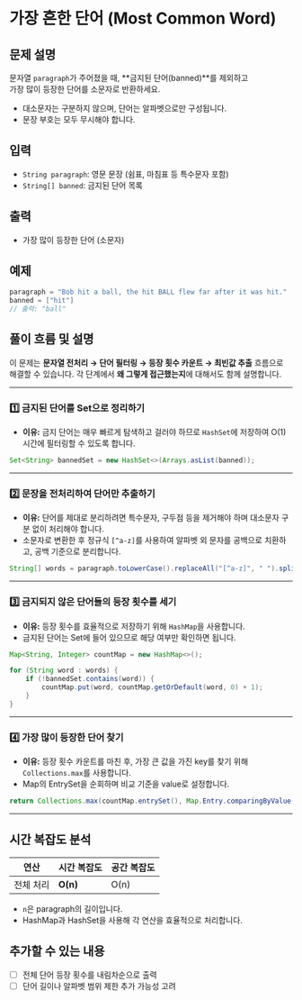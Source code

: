 # 가장 흔한 단어 (Most Common Word)

## 문제 설명
문자열 `paragraph`가 주어졌을 때, **금지된 단어(banned)**를 제외하고  
가장 많이 등장한 단어를 소문자로 반환하세요.  

- 대소문자는 구분하지 않으며, 단어는 알파벳으로만 구성됩니다.  
- 문장 부호는 모두 무시해야 합니다.

## 입력
- `String paragraph`: 영문 문장 (쉼표, 마침표 등 특수문자 포함)  
- `String[] banned`: 금지된 단어 목록

## 출력
- 가장 많이 등장한 단어 (소문자)

## 예제
```java
paragraph = "Bob hit a ball, the hit BALL flew far after it was hit."
banned = ["hit"]
// 출력: "ball"
```

## 풀이 흐름 및 설명
이 문제는 **문자열 전처리 → 단어 필터링 → 등장 횟수 카운트 → 최빈값 추출** 흐름으로 해결할 수 있습니다. 각 단계에서 **왜 그렇게 접근했는지**에 대해서도 함께 설명합니다.

---

### 1️⃣ 금지된 단어를 Set으로 정리하기
- **이유:** 금지 단어는 매우 빠르게 탐색하고 걸러야 하므로 `HashSet`에 저장하여 O(1) 시간에 필터링할 수 있도록 합니다.
```java
Set<String> bannedSet = new HashSet<>(Arrays.asList(banned));
```

---

### 2️⃣ 문장을 전처리하여 단어만 추출하기
- **이유:** 단어를 제대로 분리하려면 특수문자, 구두점 등을 제거해야 하며 대소문자 구분 없이 처리해야 합니다.
- 소문자로 변환한 후 정규식 `[^a-z]`를 사용하여 알파벳 외 문자를 공백으로 치환하고, 공백 기준으로 분리합니다.
```java
String[] words = paragraph.toLowerCase().replaceAll("[^a-z]", " ").split("\\s+");
```

---

### 3️⃣ 금지되지 않은 단어들의 등장 횟수를 세기
- **이유:** 등장 횟수를 효율적으로 저장하기 위해 `HashMap`을 사용합니다.
- 금지된 단어는 Set에 들어 있으므로 해당 여부만 확인하면 됩니다.
```java
Map<String, Integer> countMap = new HashMap<>();

for (String word : words) {
    if (!bannedSet.contains(word)) {
        countMap.put(word, countMap.getOrDefault(word, 0) + 1);
    }
}
```

---

### 4️⃣ 가장 많이 등장한 단어 찾기
- **이유:** 등장 횟수 카운트를 마친 후, 가장 큰 값을 가진 key를 찾기 위해 `Collections.max`를 사용합니다.
- Map의 EntrySet을 순회하며 비교 기준을 value로 설정합니다.
```java
return Collections.max(countMap.entrySet(), Map.Entry.comparingByValue()).getKey();
```

---

## 시간 복잡도 분석
| 연산 | 시간 복잡도 | 공간 복잡도 |
|------|--------------|--------------|
| 전체 처리 | **O(n)** | O(n) |

- `n`은 paragraph의 길이입니다.
- HashMap과 HashSet을 사용해 각 연산을 효율적으로 처리합니다.

## 추가할 수 있는 내용
- [ ] 전체 단어 등장 횟수를 내림차순으로 출력
- [ ] 단어 길이나 알파벳 범위 제한 추가 가능성 고려